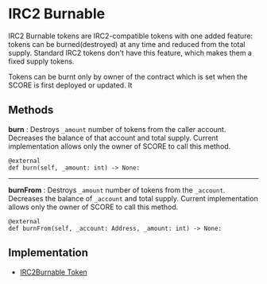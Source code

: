 # IRC2 Burnable
IRC2 Burnable tokens are IRC2-compatible tokens with one added feature: tokens can be burned(destroyed) at any time and reduced from the total supply. Standard IRC2 tokens don't have this feature, which makes them a fixed supply tokens.

Tokens can be burnt only by owner of the contract which is set when the SCORE is first deployed or updated. It 

## Methods

**burn** : Destroys `_amount` number of tokens from the caller account. Decreases the balance of that account and total supply. Current implementation allows only the owner of SCORE to call this method.
```
@external
def burn(self, _amount: int) -> None:
```
<hr>

**burnFrom** : Destroys `_amount` number of tokens from the `_account`. Decreases the balance of `_account` and total supply. Current implementation allows only the owner of SCORE to call this method.
```
@external
def burnFrom(self, _account: Address, _amount: int) -> None:
```

## Implementation
* [IRC2Burnable Token](https://github.com/OpenDevICON/odi-contracts/blob/test-fixed/ODIContracts/tokens/IRC2burnable.py "IRC2Burnable")